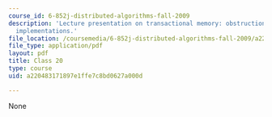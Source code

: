 ```yaml
---
course_id: 6-852j-distributed-algorithms-fall-2009
description: 'Lecture presentation on transactional memory: obstruction-free and lock-based
  implementations.'
file_location: /coursemedia/6-852j-distributed-algorithms-fall-2009/a220483171897e1ffe7c8bd0627a000d_MIT6_852JF09_lec20.pdf
file_type: application/pdf
layout: pdf
title: Class 20
type: course
uid: a220483171897e1ffe7c8bd0627a000d

---
```

None